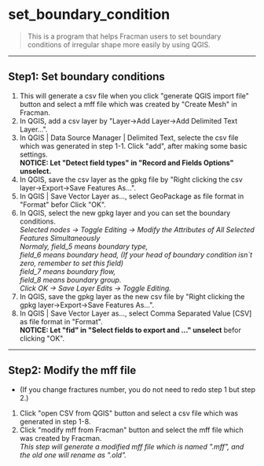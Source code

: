 # set_boundary_condition

> This is a program that helps Fracman users to set boundary conditions of irregular shape more easily by using QGIS.

----
## Step1: Set boundary conditions
1. This will generate a csv file when you click "generate QGIS import file" button and select a mff file which was created by "Create Mesh" in Fracman.
2. In QGIS, add a csv layer by "Layer->Add Layer->Add Delimited Text Layer...".
3. In QGIS | Data Source Manager | Delimited Text, selecte the csv file which was generated in step 1-1. Click "add", after making some basic settings.  
  **NOTICE: Let "Detect field types" in "Record and Fields Options" unselect.**
4. In QGIS, save the csv layer as the gpkg file by "Right clicking the csv layer->Export->Save Features As...".
5. In QGIS | Save Vector Layer as..., select GeoPackage as file format in "Format" befor Click "OK".
6. In QGIS, select the new gpkg layer and you can set the boundary conditions.  
  *Selected nodes -> Toggle Editing -> Modify the Attributes of All Selected Features Simultaneously*  
  *Normaly, field_5 means boundary type,*  
           *field_6 means boundary head, (If your head of boundary condition isn`t zero, remember to set this field)*  
           *field_7 means boundary flow,*  
           *field_8 means boundary group.*  
  *Click OK -> Save Layer Edits -> Toggle Editing.*
7. In QGIS, save the gpkg layer as the new csv file by "Right clicking the gpkg layer->Export->Save Features As...".
8. In QGIS | Save Vector Layer as..., select Comma Separated Value [CSV] as file format in "Format".  
**NOTICE: Let "fid" in "Select fields to export and ..." unselect** befor clicking "OK".


----
## Step2: Modify the mff file

* (If you change fractures number, you do not need to redo step 1 but step 2.)
1. Click "open CSV from QGIS" button and select a csv file which was generated in step 1-8.
2. Click "modify mff from Fracman" button and select the mff file which was created by Fracman.  
  *This step will generate a modified mff file which is named ".mff", and the old one will rename as ".old".*

